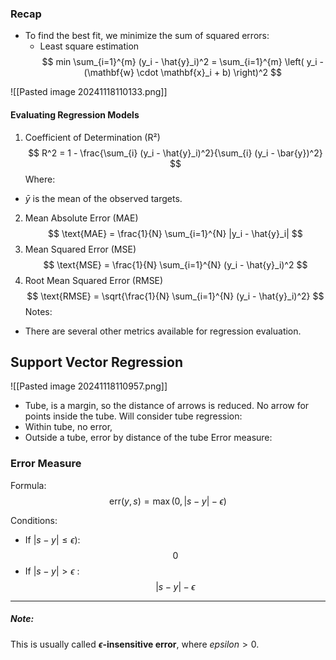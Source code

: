 
### Recap

- To find the best fit, we minimize the sum of squared errors:
	- Least square estimation
$$
min \sum_{i=1}^{m} (y_i - \hat{y}_i)^2 = \sum_{i=1}^{m} \left( y_i - (\mathbf{w} \cdot \mathbf{x}_i + b) \right)^2
$$

![[Pasted image 20241118110133.png]]

#### Evaluating Regression Models

1. Coefficient of Determination (R²)
$$
R^2 = 1 - \frac{\sum_{i} (y_i - \hat{y}_i)^2}{\sum_{i} (y_i - \bar{y})^2}
$$
Where:
- $\bar{y}$ is the mean of the observed targets.

2. Mean Absolute Error (MAE)
$$
\text{MAE} = \frac{1}{N} \sum_{i=1}^{N} |y_i - \hat{y}_i|
$$
 3. Mean Squared Error (MSE)
$$
\text{MSE} = \frac{1}{N} \sum_{i=1}^{N} (y_i - \hat{y}_i)^2
$$
 4. Root Mean Squared Error (RMSE)
$$
\text{RMSE} = \sqrt{\frac{1}{N} \sum_{i=1}^{N} (y_i - \hat{y}_i)^2}
$$
 Notes:
- There are several other metrics available for regression evaluation.

## Support Vector Regression

![[Pasted image 20241118110957.png]]

- Tube, is a margin, so the distance of arrows is reduced. No arrow for points inside the tube.
Will consider tube regression:
- Within tube, no error,
- Outside a tube, error by distance of the tube
Error measure:
### Error Measure

Formula:
$$
\text{err}(y, s) = \max(0, |s - y| - \epsilon)
$$



Conditions:
- If $|s - y| \leq \epsilon )$:  
  $$ 0 $$
- If  $|s - y| > \epsilon$ :  
  $$ |s - y| - \epsilon $$

---

##### Note:
This is usually called **$\epsilon$-insensitive error**, where $epsilon > 0$.

